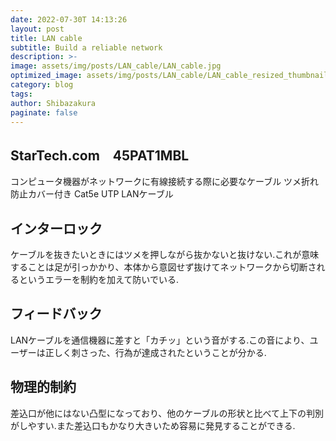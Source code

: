 ```yaml
---
date: 2022-07-30T 14:13:26
layout: post
title: LAN cable
subtitle: Build a reliable network
description: >-
image: assets/img/posts/LAN_cable/LAN_cable.jpg
optimized_image: assets/img/posts/LAN_cable/LAN_cable_resized_thumbnail.jpg
category: blog
tags: 
author: Shibazakura
paginate: false
---
```


## StarTech.com　45PAT1MBL

コンピュータ機器がネットワークに有線接続する際に必要なケーブル
ツメ折れ防止カバー付き
Cat5e UTP  LANケーブル


## インターロック

ケーブルを抜きたいときにはツメを押しながら抜かないと抜けない.これが意味することは足が引っかかり、本体から意図せず抜けてネットワークから切断されるというエラーを制約を加えて防いでいる.

## フィードバック

LANケーブルを通信機器に差すと「カチッ」という音がする.この音により、ユーザーは正しく刺さった、行為が達成されたということが分かる.

## 物理的制約

差込口が他にはない凸型になっており、他のケーブルの形状と比べて上下の判別がしやすい.また差込口もかなり大きいため容易に発見することができる.